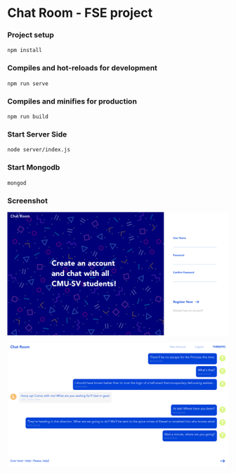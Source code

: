 # Chat Room - FSE project
### Project setup
```
npm install
```

### Compiles and hot-reloads for development
```
npm run serve
```

### Compiles and minifies for production
```
npm run build
```

### Start Server Side
```
node server/index.js
```

### Start Mongodb
```
mongod
```

### Screenshot
![Register Page](README_IMG/regi.png)

![Chat Room](README_IMG/chat.png)
